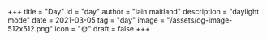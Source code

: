 +++
title = "Day"
id = "day"
author = "iain maitland"
description = "daylight mode"
date = 2021-03-05
tag = "day"
image = "/assets/og-image-512x512.png"
icon = "🌞"
draft = false
+++
